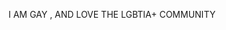 I AM GAY , AND LOVE THE LGBTIA+ COMMUNITY

<a href="https://static-00.iconduck.com/assets.00/lgbt-icon-1024x731-yvdzdh0e.png"></a>
